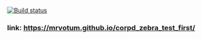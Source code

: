 <!-- [![Build status](https://ci.appveyor.com/api/projects/status/6c1jka9lqfgnsedq?svg=true)](https://ci.appveyor.com/project/mrvotum/corpd-zebra-test-first) -->
[![Build status](https://ci.appveyor.com/api/projects/status/6c1jka9lqfgnsedq/branch/main?svg=true)](https://ci.appveyor.com/project/mrvotum/corpd-zebra-test-first/branch/main)

### link:  https://mrvotum.github.io/corpd_zebra_test_first/